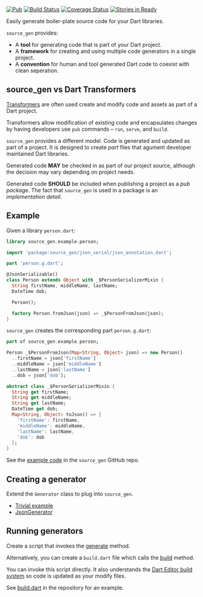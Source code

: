 [![Pub](https://img.shields.io/pub/v/source_gen.svg)]()
[![Build Status](https://travis-ci.org/kevmoo/source_gen.dart.svg)](https://travis-ci.org/kevmoo/source_gen.dart)
[![Coverage Status](https://coveralls.io/repos/kevmoo/source_gen.dart/badge.svg)](https://coveralls.io/r/kevmoo/source_gen.dart)
[![Stories in Ready](https://badge.waffle.io/kevmoo/source_gen.dart.png?label=ready&title=Ready)](https://waffle.io/kevmoo/source_gen.dart)

Easily generate boiler-plate source code for your Dart libraries.

`source_gen` provides:
* A **tool** for generating code that is part of your Dart project.
* A **framework** for creating and using multiple code generators in a single
  project.
* A **convention** for human and tool generated Dart code to coexist with clean
  seperation.

## source_gen vs Dart Transformers
[Transformers][] are often used create and modify code and assets as part
of a Dart project.

Transformers allow modification of existing code and encapsulates changes by
having developers use `pub` commands – `run`, `serve`, and `build`.

`source_gen` provides a different model. Code is generated and updated
as part of a project. It is designed to create *part* files that agument
developer maintained Dart libraries.

Generated code **MAY** be checked in as part of our project source,
although the decision may vary depending on project needs.

Generated code **SHOULD** be included when publishing a project as a *pub
package*. The fact that `source_gen` is used in a package is an *implementation
detail*.

## Example

Given a library `person.dart`:

```dart
library source_gen.example.person;

import 'package:source_gen/json_serial/json_annotation.dart';

part 'person.g.dart';

@JsonSerializable()
class Person extends Object with _$PersonSerializerMixin {
  String firstName, middleName, lastName;
  DateTime dob;

  Person();

  factory Person.fromJson(json) => _$PersonFromJson(json);
}
```

`source_gen` creates the corresponding part `person.g.dart`:

```dart
part of source_gen.example.person;

Person _$PersonFromJson(Map<String, Object> json) => new Person()
  ..firstName = json['firstName']
  ..middleName = json['middleName']
  ..lastName = json['lastName']
  ..dob = json['dob'];

abstract class _$PersonSerializerMixin {
  String get firstName;
  String get middleName;
  String get lastName;
  DateTime get dob;
  Map<String, Object> toJson() => {
    'firstName': firstName,
    'middleName': middleName,
    'lastName': lastName,
    'dob': dob
  };
}
```

See the [example code][] in the `source_gen` GitHub repo.

## Creating a generator

Extend the `Generator` class to plug into `source_gen`.

* [Trivial example][]
* [JsonGenerator][]

## Running generators

Create a script that invokes the [generate][] method.

Alternatively, you can create a `build.dart` file which calls the [build] 
method.

You can invoke this script directly. It also understands the 
[Dart Editor build system][] so code is updated as your modify files.

See [build.dart][] in the repository for an example.

[Transformers]: https://www.dartlang.org/tools/pub/assets-and-transformers.html
[example code]: https://github.com/kevmoo/source_gen.dart/tree/master/example
[Trivial example]: https://github.com/kevmoo/source_gen.dart/blob/master/test/src/class_comment_generator.dart
[JsonGenerator]: https://github.com/kevmoo/source_gen.dart/blob/master/lib/json_serial/json_generator.dart
[build.dart]: https://github.com/kevmoo/source_gen.dart/blob/master/build.dart
[generate]: http://www.dartdocs.org/documentation/source_gen/latest/index.html#source_gen/source_gen@id_generate
[build]: http://www.dartdocs.org/documentation/source_gen/latest/index.html#source_gen/source_gen@id_build
[Dart Editor build system]: https://www.dartlang.org/tools/editor/build.html